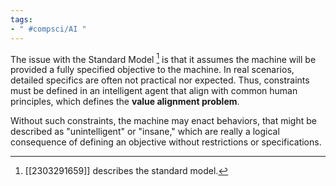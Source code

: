 ```yaml
---
tags:
- " #compsci/AI "
---
```


The issue with the Standard Model [^1] is that it assumes the machine will be provided a fully specified objective to the machine. In real scenarios, detailed specifics are often not practical nor expected. Thus, constraints must be defined in an intelligent agent that align with common human principles, which defines the **value alignment problem**. 

Without such constraints, the machine may enact behaviors, that might be described as "unintelligent" or "insane," which are really a logical consequence of defining an objective without restrictions or specifications.

[^1]: [[2303291659]] describes the standard model.